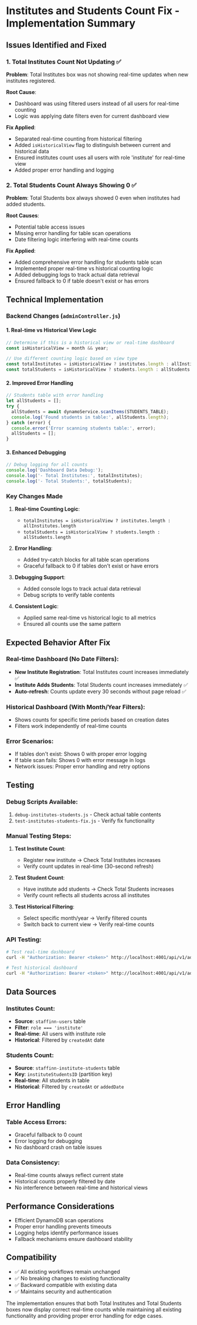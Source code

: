 # Institutes and Students Count Fix - Implementation Summary

## Issues Identified and Fixed

### 1. Total Institutes Count Not Updating ✅
**Problem**: Total Institutes box was not showing real-time updates when new institutes registered.

**Root Cause**: 
- Dashboard was using filtered users instead of all users for real-time counting
- Logic was applying date filters even for current dashboard view

**Fix Applied**:
- Separated real-time counting from historical filtering
- Added `isHistoricalView` flag to distinguish between current and historical data
- Ensured institutes count uses all users with role 'institute' for real-time view
- Added proper error handling and logging

### 2. Total Students Count Always Showing 0 ✅
**Problem**: Total Students box always showed 0 even when institutes had added students.

**Root Causes**:
- Potential table access issues
- Missing error handling for table scan operations
- Date filtering logic interfering with real-time counts

**Fix Applied**:
- Added comprehensive error handling for students table scan
- Implemented proper real-time vs historical counting logic
- Added debugging logs to track actual data retrieval
- Ensured fallback to 0 if table doesn't exist or has errors

## Technical Implementation

### Backend Changes (`adminController.js`)

#### 1. Real-time vs Historical View Logic
```javascript
// Determine if this is a historical view or real-time dashboard
const isHistoricalView = month && year;

// Use different counting logic based on view type
const totalInstitutes = isHistoricalView ? institutes.length : allInstitutes.length;
const totalStudents = isHistoricalView ? students.length : allStudents.length;
```

#### 2. Improved Error Handling
```javascript
// Students table with error handling
let allStudents = [];
try {
  allStudents = await dynamoService.scanItems(STUDENTS_TABLE);
  console.log('Found students in table:', allStudents.length);
} catch (error) {
  console.error('Error scanning students table:', error);
  allStudents = [];
}
```

#### 3. Enhanced Debugging
```javascript
// Debug logging for all counts
console.log('Dashboard Data Debug:');
console.log('- Total Institutes:', totalInstitutes);
console.log('- Total Students:', totalStudents);
```

### Key Changes Made

1. **Real-time Counting Logic**:
   - `totalInstitutes = isHistoricalView ? institutes.length : allInstitutes.length`
   - `totalStudents = isHistoricalView ? students.length : allStudents.length`

2. **Error Handling**:
   - Added try-catch blocks for all table scan operations
   - Graceful fallback to 0 if tables don't exist or have errors

3. **Debugging Support**:
   - Added console logs to track actual data retrieval
   - Debug scripts to verify table contents

4. **Consistent Logic**:
   - Applied same real-time vs historical logic to all metrics
   - Ensured all counts use the same pattern

## Expected Behavior After Fix

### Real-time Dashboard (No Date Filters):
- **New Institute Registration**: Total Institutes count increases immediately ✅
- **Institute Adds Students**: Total Students count increases immediately ✅
- **Auto-refresh**: Counts update every 30 seconds without page reload ✅

### Historical Dashboard (With Month/Year Filters):
- Shows counts for specific time periods based on creation dates
- Filters work independently of real-time counts

### Error Scenarios:
- If tables don't exist: Shows 0 with proper error logging
- If table scan fails: Shows 0 with error message in logs
- Network issues: Proper error handling and retry options

## Testing

### Debug Scripts Available:
1. `debug-institutes-students.js` - Check actual table contents
2. `test-institutes-students-fix.js` - Verify fix functionality

### Manual Testing Steps:
1. **Test Institute Count**:
   - Register new institute → Check Total Institutes increases
   - Verify count updates in real-time (30-second refresh)

2. **Test Student Count**:
   - Have institute add students → Check Total Students increases
   - Verify count reflects all students across all institutes

3. **Test Historical Filtering**:
   - Select specific month/year → Verify filtered counts
   - Switch back to current view → Verify real-time counts

### API Testing:
```bash
# Test real-time dashboard
curl -H "Authorization: Bearer <token>" http://localhost:4001/api/v1/admin/dashboard

# Test historical dashboard
curl -H "Authorization: Bearer <token>" http://localhost:4001/api/v1/admin/dashboard?month=12&year=2024
```

## Data Sources

### Institutes Count:
- **Source**: `staffinn-users` table
- **Filter**: `role === 'institute'`
- **Real-time**: All users with institute role
- **Historical**: Filtered by `createdAt` date

### Students Count:
- **Source**: `staffinn-institute-students` table
- **Key**: `instituteStudentsID` (partition key)
- **Real-time**: All students in table
- **Historical**: Filtered by `createdAt` or `addedDate`

## Error Handling

### Table Access Errors:
- Graceful fallback to 0 count
- Error logging for debugging
- No dashboard crash on table issues

### Data Consistency:
- Real-time counts always reflect current state
- Historical counts properly filtered by date
- No interference between real-time and historical views

## Performance Considerations

- Efficient DynamoDB scan operations
- Proper error handling prevents timeouts
- Logging helps identify performance issues
- Fallback mechanisms ensure dashboard stability

## Compatibility

- ✅ All existing workflows remain unchanged
- ✅ No breaking changes to existing functionality
- ✅ Backward compatible with existing data
- ✅ Maintains security and authentication

The implementation ensures that both Total Institutes and Total Students boxes now display correct real-time counts while maintaining all existing functionality and providing proper error handling for edge cases.